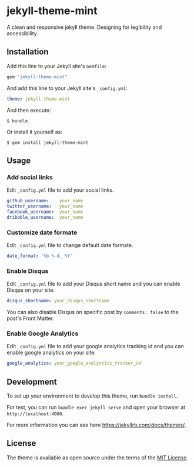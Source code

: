 # jekyll-theme-mint

A clean and responsive jekyll theme. Designing for legibility and accessibility.

## Installation

Add this line to your Jekyll site's `Gemfile`:

```ruby
gem "jekyll-theme-mint"
```

And add this line to your Jekyll site's `_config.yml`:

```yaml
theme: jekyll-theme-mint
```

And then execute:

    $ bundle

Or install it yourself as:

    $ gem install jekyll-theme-mint

## Usage

### Add social links

Edit `_config.yml` file to add your social links.

```yaml
github_username:    your_name
twitter_username:   your_name
facebook_username:  your_name
dribbble_username:  your_name
```

### Customize date formate

Edit `_config.yml` file to change default date formate.

```yaml
date_format: '%b %-d, %Y'
```

### Enable Disqus

Edit `_config.yml` file to add your Disqus short name and you can enable Disqus on your site.

```yaml
disqus_shortname: your_disqus_shortname
```

You can also disable Disqus on specific post by `comments: false` to the post's Front Matter.

### Enable Google Analytics

Edit `_config.yml` file to add your google analytics tracking id and you can enable google analytics on your site.

```yaml
google_analytics: your_google_analystics_tracker_id
```


## Development

To set up your environment to develop this theme, run `bundle install`.

For test, you can run `bundle exec jekyll serve` and open your browser at `http://localhost:4000`.

For more information you can see here <https://jekyllrb.com/docs/themes/>.

## License

The theme is available as open source under the terms of the [MIT License](https://opensource.org/licenses/MIT).
